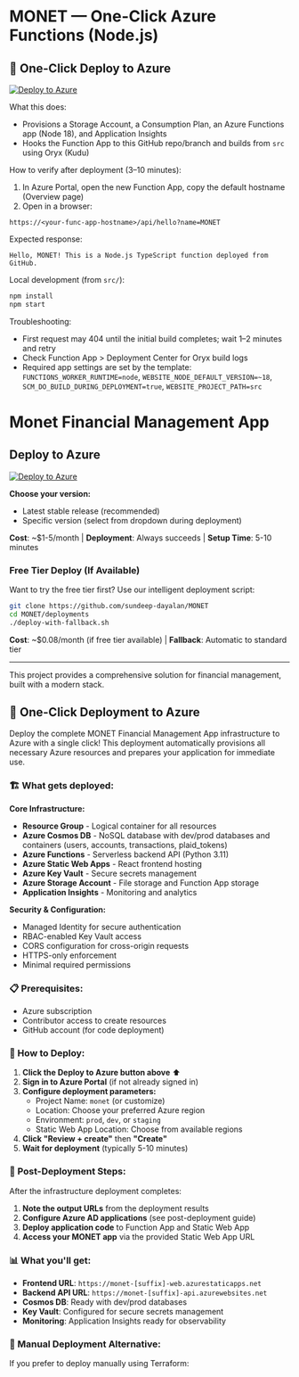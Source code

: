 # MONET — One-Click Azure Functions (Node.js)

## 🚀 One-Click Deploy to Azure

[![Deploy to Azure](https://aka.ms/deploytoazurebutton)](https://portal.azure.com/#create/Microsoft.Template/uri/https%3A%2F%2Fraw.githubusercontent.com%2Fsundeep-dayalan%2FMONET%2Fmain%2Fazuredeploy%2Fazuredeploy.json)

What this does:
- Provisions a Storage Account, a Consumption Plan, an Azure Functions app (Node 18), and Application Insights
- Hooks the Function App to this GitHub repo/branch and builds from `src` using Oryx (Kudu)

How to verify after deployment (3–10 minutes):
1) In Azure Portal, open the new Function App, copy the default hostname (Overview page)
2) Open in a browser:


```
https://<your-func-app-hostname>/api/hello?name=MONET
```

Expected response:

```
Hello, MONET! This is a Node.js TypeScript function deployed from GitHub.
```

Local development (from `src/`):

```bash
npm install
npm start
```

Troubleshooting:
- First request may 404 until the initial build completes; wait 1–2 minutes and retry
- Check Function App > Deployment Center for Oryx build logs
- Required app settings are set by the template: `FUNCTIONS_WORKER_RUNTIME=node`, `WEBSITE_NODE_DEFAULT_VERSION=~18`, `SCM_DO_BUILD_DURING_DEPLOYMENT=true`, `WEBSITE_PROJECT_PATH=src`

# Monet Financial Management App

## Deploy to Azure

[![Deploy to Azure](https://aka.ms/deploytoazurebutton)](https://portal.azure.com/#create/Microsoft.Template/uri/https%3A%2F%2Fraw.githubusercontent.com%2Fsundeep-dayalan%2FMONET%2Fmain%2Fazuredeploy%2Fazuredeploy.json)

**Choose your version:**
- Latest stable release (recommended)
- Specific version (select from dropdown during deployment)


**Cost**: ~$1-5/month | **Deployment**: Always succeeds | **Setup Time**: 5-10 minutes

### Free Tier Deploy (If Available)
Want to try the free tier first? Use our intelligent deployment script:
```bash
git clone https://github.com/sundeep-dayalan/MONET
cd MONET/deployments
./deploy-with-fallback.sh
```
**Cost**: ~$0.08/month (if free tier available) | **Fallback**: Automatic to standard tier

---

This project provides a comprehensive solution for financial management, built with a modern stack.

## 🚀 One-Click Deployment to Azure

Deploy the complete MONET Financial Management App infrastructure to Azure with a single click! This deployment automatically provisions all necessary Azure resources and prepares your application for immediate use.

### 🏗️ What gets deployed:

**Core Infrastructure:**
*   **Resource Group** - Logical container for all resources
*   **Azure Cosmos DB** - NoSQL database with dev/prod databases and containers (users, accounts, transactions, plaid_tokens)
*   **Azure Functions** - Serverless backend API (Python 3.11)
*   **Azure Static Web Apps** - React frontend hosting
*   **Azure Key Vault** - Secure secrets management
*   **Azure Storage Account** - File storage and Function App storage
*   **Application Insights** - Monitoring and analytics

**Security & Configuration:**
*   Managed Identity for secure authentication
*   RBAC-enabled Key Vault access
*   CORS configuration for cross-origin requests
*   HTTPS-only enforcement
*   Minimal required permissions

### 📋 Prerequisites:

- Azure subscription
- Contributor access to create resources
- GitHub account (for code deployment)

### 🎯 How to Deploy:

1.  **Click the Deploy to Azure button above** ⬆️
2.  **Sign in to Azure Portal** (if not already signed in)
3.  **Configure deployment parameters:**
    - Project Name: `monet` (or customize)
    - Location: Choose your preferred Azure region
    - Environment: `prod`, `dev`, or `staging`
    - Static Web App Location: Choose from available regions
4.  **Click "Review + create"** then **"Create"**
5.  **Wait for deployment** (typically 5-10 minutes)

### 🎉 Post-Deployment Steps:

After the infrastructure deployment completes:

1. **Note the output URLs** from the deployment results
2. **Configure Azure AD applications** (see post-deployment guide)
3. **Deploy application code** to Function App and Static Web App
4. **Access your MONET app** via the provided Static Web App URL

### 📊 What you'll get:

- **Frontend URL**: `https://monet-[suffix]-web.azurestaticapps.net`
- **Backend API URL**: `https://monet-[suffix]-api.azurewebsites.net`
- **Cosmos DB**: Ready with dev/prod databases
- **Key Vault**: Configured for secure secrets management
- **Monitoring**: Application Insights ready for observability

### 🔧 Manual Deployment Alternative:

If you prefer to deploy manually using Terraform:

